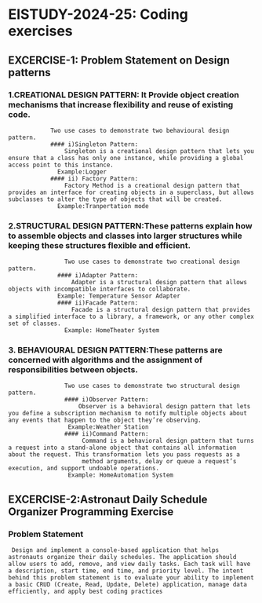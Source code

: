 # EISTUDY-2024-25: Coding exercises  
 ## EXCERCISE-1: Problem Statement on Design patterns
  ### 1.CREATIONAL DESIGN PATTERN: It Provide object creation mechanisms that increase flexibility and reuse of existing code.
                Two use cases to demonstrate two behavioural design pattern.
                #### i)Singleton Pattern: 
                    Singleton is a creational design pattern that lets you ensure that a class has only one instance, while providing a global access point to this instance.
                  Example:Logger
                #### ii) Factory Pattern:
                    Factory Method is a creational design pattern that provides an interface for creating objects in a superclass, but allows subclasses to alter the type of objects that will be created.
                  Example:Tranpertation mode
 ### 2.STRUCTURAL DESIGN PATTERN:These patterns explain how to assemble objects and classes into larger structures while keeping these structures flexible and efficient.
                    Two use cases to demonstrate two creational design pattern.
                  #### i)Adapter Pattern:
                      Adapter is a structural design pattern that allows objects with incompatible interfaces to collaborate.
                  Example: Temperature Sensor Adapter
                  #### ii)Facade Pattern:
                      Facade is a structural design pattern that provides a simplified interface to a library, a framework, or any other complex set of classes.
                    Example: HomeTheater System
  ### 3. BEHAVIOURAL DESIGN PATTERN:These patterns are concerned with algorithms and the assignment of responsibilities between objects.
                    Two use cases to demonstrate two structural design pattern.
                    #### i)Observer Pattern:
                        Observer is a behavioral design pattern that lets you define a subscription mechanism to notify multiple objects about any events that happen to the object they’re observing.
                     Example:Weather Station
                    #### ii)Command Pattern:
                         Command is a behavioral design pattern that turns a request into a stand-alone object that contains all information about the request. This transformation lets you pass requests as a 
                         method arguments, delay or queue a request’s execution, and support undoable operations.
                     Example: HomeAutomation System
## EXCERCISE-2:Astronaut Daily Schedule Organizer Programming Exercise
### Problem Statement
     Design and implement a console-based application that helps astronauts organize their daily schedules. The application should allow users to add, remove, and view daily tasks. Each task will have a description, start time, end time, and priority level. The intent behind this problem statement is to evaluate your ability to implement a basic CRUD (Create, Read, Update, Delete) application, manage data efficiently, and apply best coding practices
                              
